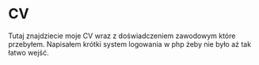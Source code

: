 # CV
Tutaj znajdziecie moje CV wraz z doświadczeniem zawodowym które przebyłem. Napisałem krótki system logowania w php żeby nie było aż tak łatwo wejść.
